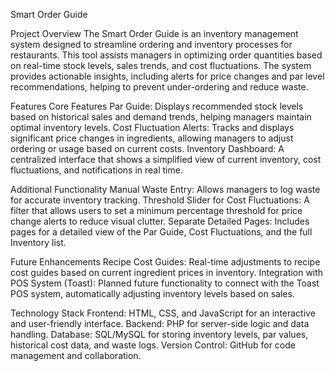 Smart Order Guide

Project Overview
The Smart Order Guide is an inventory management system designed to streamline ordering and inventory processes for restaurants. This tool assists managers in optimizing order quantities based on real-time stock levels, sales trends, and cost fluctuations. The system provides actionable insights, including alerts for price changes and par level recommendations, helping to prevent under-ordering and reduce waste.

Features
Core Features
Par Guide: Displays recommended stock levels based on historical sales and demand trends, helping managers maintain optimal inventory levels.
Cost Fluctuation Alerts: Tracks and displays significant price changes in ingredients, allowing managers to adjust ordering or usage based on current costs.
Inventory Dashboard: A centralized interface that shows a simplified view of current inventory, cost fluctuations, and notifications in real time.

Additional Functionality
Manual Waste Entry: Allows managers to log waste for accurate inventory tracking.
Threshold Slider for Cost Fluctuations: A filter that allows users to set a minimum percentage threshold for price change alerts to reduce visual clutter.
Separate Detailed Pages: Includes pages for a detailed view of the Par Guide, Cost Fluctuations, and the full Inventory list.

Future Enhancements
Recipe Cost Guides: Real-time adjustments to recipe cost guides based on current ingredient prices in inventory.
Integration with POS System (Toast): Planned future functionality to connect with the Toast POS system, automatically adjusting inventory levels based on sales.

Technology Stack
Frontend: HTML, CSS, and JavaScript for an interactive and user-friendly interface.
Backend: PHP for server-side logic and data handling.
Database: SQL/MySQL for storing inventory levels, par values, historical cost data, and waste logs.
Version Control: GitHub for code management and collaboration.
